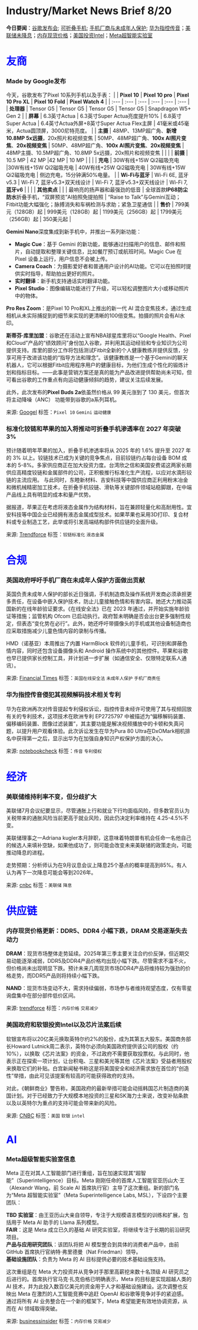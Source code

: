 # Industry/Market News Brief 8/20

**今日要闻**：[谷歌发布会](#1); [可折叠手机](#2); [手机厂商与未成年人保护](#3); [华为指控传音](#4)；[美联储未降息](#5)；[内存现货价格](#6)；[美国投资Intel](#7)；[Meta超智能实验室](#8)

# <span style="color:blue;">友商</span>

<a name="1"></a>

### Made by Google发布

今天，谷歌发布了Pixel 10系列手机以及手表：
| | **Pixel 10** | **Pixel 10 pro** | **Pixel 10 Pro XL** | **Pixel 10 Fold** | **Pixel Watch 4** |
| :--- | :--- | :--- | :--- | :--- | :--- |
| **处理器** | Tensor G5 | Tensor G5 | Tensor G5 | Tensor G5 | Snapdragon W5+ Gen 2 |
| **屏幕** | 6.3英寸Actua | 6.3英寸Super Actua亮度提升10% | 6.8英寸Super Actua | 6.4英寸Actua外屏+8英寸Super Actua Flex主屏 | 41毫米或45毫米，Actua圆顶屏，3000尼特亮度。 |
| **主摄** | 48MP、13MP超广角、**新增10.8MP 5x远摄**，20x照片和视频变焦 | 50MP、48MP超广角、**100x AI照片变焦**、**20x视频变焦** | 50MP、48MP超广角、**100x AI照片变焦**、**20x视频变焦** | 48MP主摄、10.5MP超广角、10.8MP 5x远摄，20x照片和视频变焦 | | |
| **前摄** | 10.5 MP | 42 MP |42 MP | 10 MP | | |
| **充电** | 30W有线+15W Qi2磁吸充电 |30W有线+15W Qi2磁吸充电 | 40W有线+25W Qi2磁吸充电 | 30W有线+15W Qi2磁吸充电 | 侧边充电，15分钟满50%电量。 |
| **Wi-Fi与蓝牙** | Wi-Fi 6E, 蓝牙v5.3 | Wi-Fi 7, 蓝牙v5.3+双天线设计 | Wi-Fi 7, 蓝牙v5.3+双天线设计 | Wi-Fi 7, **蓝牙v6** | | |
| **其他卖点** | | | 最响亮的扬声器和最强劲的低音 | 全球首款**IP68防尘防水**折叠手机，“双屏预览”AI拍照免提拍照 | “Raise to Talk”与Gemini互动；Fitbit功能大幅强化；脉搏消失和车祸检测与求助；紧急卫星通信 |
| **售价** | 799美元（128GB）起 | 999美元（128GB）起 | 1199美元（256GB）起 | 1799美元（256GB）起 | 350美元起 |

**Gemini Nano**深度集成到新手机中，并推出一系列新功能：
- **Magic Cue**：基于 Gemini 的新功能，能够通过扫描用户的信息、邮件和照片，自动提取和整理关键信息，比如餐厅预订或航班时间。Magic Cue 在 Pixel 设备上运行，用户信息不会被上传。  
- **Camera Coach**：为摄影爱好者和普通用户设计的AI功能。它可以在拍照时提供实时指导，帮助拍出更好的照片。  
- **实时翻译**：新手机支持通话实时翻译功能。  
- **Pixel Studio**：图像编辑功能进行了升级，可以轻松调整图片大小或移动照片中的物体。

**Pro Res Zoom**：是Pixel 10 Pro和XL上推出的新一代 AI 混合变焦技术，通过生成相机从未实际捕捉到的细节来实现的更清晰的100倍变焦。拍摄的照片会有AI水印。
          
**斯蒂芬·库里加盟**：谷歌还在活动上宣布NBA球星库里将以“Google Health、Pixel和Cloud”产品的“绩效顾问”身份加入谷歌，并利用其运动经验和专业知识为公司提供支持。库里的部分工作将包括测试Fitbit全新的个人健康教练并提供反馈，分享可用于改进该功能的“指导方法和理念”。该健康教练是一个基于Gemini的聊天机器人，它可以根据Fitbit应用程序用户的健康目标，为他们生成个性化的锻炼计划和指标目标。——此事是营销方案还是真的能为产品改进提供帮助尚未可知，但可看出谷歌的工作重点有向运动健康倾斜的趋势，建议关注后续发展。

此外，此次发布的**Pixel Buds 2a**依虽然价格从 99 美元涨到了 130 美元，但首次将主动降噪（ANC） 功能带到谷歌的a系列耳机。

来源: [Googel](https://store.google.com/category/phones?hl=en-US)
标签：`Pixel 10` `Gemini` `运动健康` 

<a name="2"></a>

### 标准化铰链和苹果的加入将推动可折叠手机渗透率在 2027 年突破 3%

预计随着明年苹果的加入，折叠手机渗透率将从 2025 年的 1.6% 提升至 2027 年的 3% 以上。铰链技术已成为关键的竞争焦点，目前铰链约占每台设备 BOM 成本的 5-8%。多家供应商正在加大投资力度。台湾欣之信和美国安费诺这两家长期供应高精度铰链和金属部件的公司，正积极推行标准化生产流程，以应对水滴形铰链的主流应用。 与此同时，东睦新材料、吉安科技等中国供应商正利用粉末冶金和微机械精密加工技术，在折叠手机铰链、滑轨等关键部件领域站稳脚跟，在中端产品线上具有明显的成本和量产优势。

据报道，苹果正在考虑将液态金属作为结构材料，旨在兼顾轻量化和高耐用性。宜安科技等中国企业已经拥有液态金属成型技术。如果苹果也采用3D打印、复合材料或专业制造工艺，此举或将引发高端结构部件供应链的全面升级。

来源: [Trendforce](https://www.trendforce.com/presscenter/news/20250819-12679.html)
标签：`铰链标准化` `液态金属` 

# <span style="color:blue;">合规</span>

<a name="3"></a>

### 英国政府呼吁手机厂商在未成年人保护方面做出贡献

英国负责未成年人保护的部长近日强调，手机制造商及操作系统开发商必须承担更多责任，在设备中嵌入保护技术，防止儿童接触色情和有害内容。她还大力推动英国新的在线年龄验证要求。《在线安全法》已在 2023 年通过，并开始实施年龄验证等措施；监管机构 Ofcom 已启动执行。政府暂未明确是否会出台更多强制性规定，但表态“变化势在必行”。此外，她还呼吁带摄像头的手机或其他设备制造商也应采取措施减少儿童色情内容的录制与传播。

HMD（诺基亚）本周推出了内置 HarmBlock 软件的儿童手机，可识别和屏蔽色情内容，同时还包含设备摄像头和 Android 操作系统中的其他控件。苹果和谷歌也早已提供家长控制工具，并计划进一步扩展（如通信安全、仅限特定联系人通讯）。

来源: [Financial Times](https://www.ft.com/content/6abfd672-607b-4e38-ab07-00057d5aebeb)
标签：`英国在线安全法` `未成年人保护` `手机厂商责任` 


<a name="4"></a>

### 华为指控传音侵犯其视频解码技术相关专利

华为在欧洲再次对传音提起专利侵权诉讼，指控传音未经许可使用了其与视频回放有关的专利技术，这项技术在欧洲专利 EP2725797 中被描述为“偏移解码装置、偏移编码装置、图像过滤装置”，其主要功能是解决视频播放中的卡顿和失真问题，以提升用户观看体验。此次诉讼发生在华为Pura 80 Ultra在DxOMark相机排名中获得第一之后，显示出华为在加强自身知识产权保护方面的决心。

来源: [notebookcheck](https://www.notebookcheck.net/Huawei-accuses-Transsion-of-tech-theft-in-patent-court.1089302.0.html)
标签：`传音` `专利侵权` 

# <span style="color:blue;">经济</span>

<a name="5"></a>

### 美联储维持利率不变，但分歧扩大

美联储7月会议纪要显示，尽管通胀上行和就业下行均面临风险，但多数官员认为关税带来的通胀风险当前更高于就业风险，因此仍决定利率维持在 4.25-4.5%不变。

美联储理事之一Adriana kugler本月辞职，这意味着特朗普有机会任命一名他自己的候选人来填补空缺，如果他成功了，则可能会改变未来美联储的政策走向，可能推动降息的进程。

走势预期：分析师认为在9月议息会议上降息25个基点的概率提高到85%。有人认为再下一次降息可能会等到2026年。

来源: [cnbc](https://www.cnbc.com/2025/08/20/fed-minutes-august-2025.html)
标签：`美联储` `降息` 

# <span style="color:blue;">供应链</span>

<a name="6"></a>

### 内存现货价格更新：DDR5、DDR4 小幅下跌，DRAM 交易逐渐失去动力

**DRAM**：现货市场整体走势延续。2025年第三季主要关注合约价反弹，但近期交易动能逐渐减弱，DDR5及DDR4产品价格均出现小幅下跌。尽管需求不温不火，但价格尚未出现明显下跌。预计未来几周现货市场DDR4产品将维持较为强劲的价格走势，而DDR5产品则将持续小幅下跌。

**NAND**：现货市场变动不大，需求持续偏弱，市场参与者维持观望态度，仅有零星询盘集中在部分部件低价区间。

来源: [trendforce](https://www.trendforce.com/news/2025/08/20/insights-memory-spot-price-update-dram-trading-gradually-loses-steam-as-ddr5-ddr4-drop-slightly/)
标签：`内存价格` `交易减少` 

<a name="7"></a>

### 美国政府和软银投资Intel以及芯片法案后续

软银宣布将以20亿美元换取英特尔约2%的股份，成为其第五大股东。美国商务部长Howard Lutnick周二表示，英特尔必须向美国政府提供该公司的股权（约10%），以换取《芯片法案》的资金，不过政府不需要获取投票权。与此同时，他表示正在探索一项计划，让台积电、三星和美光等其他《芯片法案》受益者用股权来换取它们的补贴。白宫新闻秘书称这是将美国安全和经济需求放在首位的“创造性”举措，由此可见该提案有较高的可能获得政府的支持。

对此，《朝鲜商业》警告称，美国政府的最新举措可能会动摇韩国芯片制造商的美国计划。对于已经致力于大规模本地投资的三星和SK海力士来说，改变补贴条款以及以英特尔为重点的支持可能会带来新的风险。

来源: [CNBC](https://www.cnbc.com/2025/08/19/lutnick-intel-stock-chips-trump.html)
标签：`美国` `软银` `intel` 

# <span style="color:blue;">AI</span>

<a name="8"></a>

### Meta超级智能实验室信息

Meta 正在对其人工智能部门进行重组，旨在加速实现其“超智能”（Superintelligence）目标。Meta 刚刚任命的首席人工智能官亚历山大·王（Alexandr Wang，前 Scale AI 首席执行官）主导了这次重组。新的部门名为“Meta 超智能实验室”（Meta Superintelligence Labs, MSL），下设四个主要团队：

**TBD 实验室**：由王亚历山大亲自领导，专注于大规模语言模型的训练和扩展，包括用于 Meta AI 助手的 Llama 系列模型。  
**FAIR**：这是 Meta 成立已久的基础 AI 研究实验室，将继续专注于长期的前沿研究项目。  
**产品与应用研究团队**：该团队将把 AI 模型整合到具体的消费者产品中，由前 GitHub 首席执行官纳特·弗里德曼（Nat Friedman）领导。  
**基础设施团队**：负责为 Meta 的 AI 目标提供必要的技术基础设施支持。

这次重组是在 Meta 大力投资并从竞争对手那里高薪挖来数十名顶级 AI 研究员之后进行的。首席执行官马克·扎克伯格已明确表示，Meta 的目标是实现超越人类的 AI 技术，并为此投入数百亿美元的资金用于人才和基础设施建设。这次调整也反映出 Meta 在激烈的人工智能竞赛中追赶 OpenAI 和谷歌等竞争对手的紧迫感。通过将所有 AI 业务整合在一个新的框架下，Meta 希望能更有效地协调资源，从而在 AI 领域取得突破。


来源: [businessinsider](https://www.businessinsider.com/meta-ai-superintelligence-labs-reorg-alexandr-wang-memo-2025-8)
标签：`内存价格` `交易减少` 
